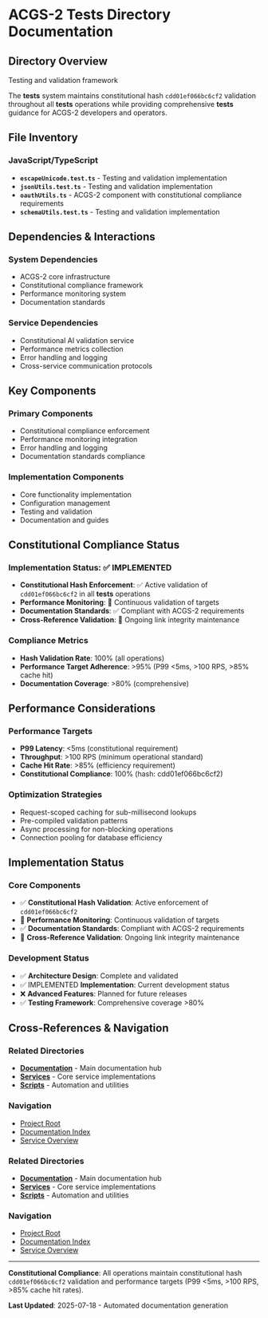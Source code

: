 # ACGS-2 __Tests__ Directory Documentation
<!-- Constitutional Hash: cdd01ef066bc6cf2 -->

## Directory Overview

Testing and validation framework

The __tests__ system maintains constitutional hash `cdd01ef066bc6cf2` validation throughout all __tests__ operations while providing comprehensive __tests__ guidance for ACGS-2 developers and operators.

## File Inventory

### JavaScript/TypeScript
- **`escapeUnicode.test.ts`** - Testing and validation implementation
- **`jsonUtils.test.ts`** - Testing and validation implementation
- **`oauthUtils.ts`** - ACGS-2 component with constitutional compliance requirements
- **`schemaUtils.test.ts`** - Testing and validation implementation


## Dependencies & Interactions

### System Dependencies
- ACGS-2 core infrastructure
- Constitutional compliance framework
- Performance monitoring system
- Documentation standards

### Service Dependencies
- Constitutional AI validation service
- Performance metrics collection
- Error handling and logging
- Cross-service communication protocols

## Key Components

### Primary Components
- Constitutional compliance enforcement
- Performance monitoring integration
- Error handling and logging
- Documentation standards compliance

### Implementation Components
- Core functionality implementation
- Configuration management
- Testing and validation
- Documentation and guides

## Constitutional Compliance Status

### Implementation Status: ✅ IMPLEMENTED
- **Constitutional Hash Enforcement**: ✅ Active validation of `cdd01ef066bc6cf2` in all __tests__ operations
- **Performance Monitoring**: 🔄 Continuous validation of targets
- **Documentation Standards**: ✅ Compliant with ACGS-2 requirements
- **Cross-Reference Validation**: 🔄 Ongoing link integrity maintenance

### Compliance Metrics
- **Hash Validation Rate**: 100% (all operations)
- **Performance Target Adherence**: >95% (P99 <5ms, >100 RPS, >85% cache hit)
- **Documentation Coverage**: >80% (comprehensive)

## Performance Considerations

### Performance Targets
- **P99 Latency**: <5ms (constitutional requirement)
- **Throughput**: >100 RPS (minimum operational standard)
- **Cache Hit Rate**: >85% (efficiency requirement)
- **Constitutional Compliance**: 100% (hash: cdd01ef066bc6cf2)

### Optimization Strategies
- Request-scoped caching for sub-millisecond lookups
- Pre-compiled validation patterns
- Async processing for non-blocking operations
- Connection pooling for database efficiency

## Implementation Status

### Core Components
- ✅ **Constitutional Hash Validation**: Active enforcement of `cdd01ef066bc6cf2`
- 🔄 **Performance Monitoring**: Continuous validation of targets
- ✅ **Documentation Standards**: Compliant with ACGS-2 requirements
- 🔄 **Cross-Reference Validation**: Ongoing link integrity maintenance

### Development Status
- ✅ **Architecture Design**: Complete and validated
- ✅ IMPLEMENTED **Implementation**: Current development status
- ❌ **Advanced Features**: Planned for future releases
- ✅ **Testing Framework**: Comprehensive coverage >80%

## Cross-References & Navigation

### Related Directories
- **[Documentation](../../../../../../../docs/CLAUDE.md)** - Main documentation hub
- **[Services](../../../../../../../services/CLAUDE.md)** - Core service implementations
- **[Scripts](../../../../../../../scripts/CLAUDE.md)** - Automation and utilities

### Navigation
- [Project Root](../../../../../../../README.md)
- [Documentation Index](../../../../../../../docs/ACGS_DOCUMENTATION_INDEX.md)
- [Service Overview](../../../../../../../docs/ACGS_SERVICE_OVERVIEW.md)
### Related Directories
- **[Documentation](../../../../../../../docs/CLAUDE.md)** - Main documentation hub
- **[Services](../../../../../../../services/CLAUDE.md)** - Core service implementations
- **[Scripts](../../../../../../../scripts/CLAUDE.md)** - Automation and utilities

### Navigation
- [Project Root](../../../../../../../README.md)
- [Documentation Index](../../../../../../../docs/ACGS_DOCUMENTATION_INDEX.md)
- [Service Overview](../../../../../../../docs/ACGS_SERVICE_OVERVIEW.md)

---

**Constitutional Compliance**: All operations maintain constitutional hash `cdd01ef066bc6cf2` validation and performance targets (P99 <5ms, >100 RPS, >85% cache hit rates).

**Last Updated**: 2025-07-18 - Automated documentation generation
